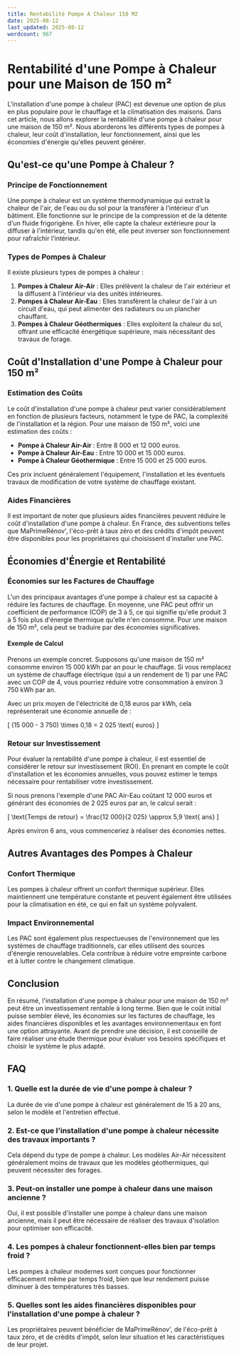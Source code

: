 ```yaml
---
title: Rentabilité Pompe A Chaleur 150 M2
date: 2025-08-12
last_updated: 2025-08-12
wordcount: 967
---
```


# Rentabilité d'une Pompe à Chaleur pour une Maison de 150 m²

L'installation d'une pompe à chaleur (PAC) est devenue une option de plus en plus populaire pour le chauffage et la climatisation des maisons. Dans cet article, nous allons explorer la rentabilité d'une pompe à chaleur pour une maison de 150 m². Nous aborderons les différents types de pompes à chaleur, leur coût d'installation, leur fonctionnement, ainsi que les économies d'énergie qu'elles peuvent générer.

## Qu'est-ce qu'une Pompe à Chaleur ?

### Principe de Fonctionnement

Une pompe à chaleur est un système thermodynamique qui extrait la chaleur de l'air, de l'eau ou du sol pour la transférer à l'intérieur d'un bâtiment. Elle fonctionne sur le principe de la compression et de la détente d'un fluide frigorigène. En hiver, elle capte la chaleur extérieure pour la diffuser à l'intérieur, tandis qu'en été, elle peut inverser son fonctionnement pour rafraîchir l'intérieur.

### Types de Pompes à Chaleur

Il existe plusieurs types de pompes à chaleur :

1. **Pompes à Chaleur Air-Air** : Elles prélèvent la chaleur de l'air extérieur et la diffusent à l'intérieur via des unités intérieures.
2. **Pompes à Chaleur Air-Eau** : Elles transfèrent la chaleur de l'air à un circuit d'eau, qui peut alimenter des radiateurs ou un plancher chauffant.
3. **Pompes à Chaleur Géothermiques** : Elles exploitent la chaleur du sol, offrant une efficacité énergétique supérieure, mais nécessitant des travaux de forage.

## Coût d'Installation d'une Pompe à Chaleur pour 150 m²

### Estimation des Coûts

Le coût d'installation d'une pompe à chaleur peut varier considérablement en fonction de plusieurs facteurs, notamment le type de PAC, la complexité de l'installation et la région. Pour une maison de 150 m², voici une estimation des coûts :

- **Pompe à Chaleur Air-Air** : Entre 8 000 et 12 000 euros.
- **Pompe à Chaleur Air-Eau** : Entre 10 000 et 15 000 euros.
- **Pompe à Chaleur Géothermique** : Entre 15 000 et 25 000 euros.

Ces prix incluent généralement l'équipement, l'installation et les éventuels travaux de modification de votre système de chauffage existant.

### Aides Financières

Il est important de noter que plusieurs aides financières peuvent réduire le coût d'installation d'une pompe à chaleur. En France, des subventions telles que MaPrimeRénov', l'éco-prêt à taux zéro et des crédits d'impôt peuvent être disponibles pour les propriétaires qui choisissent d'installer une PAC.

## Économies d'Énergie et Rentabilité

### Économies sur les Factures de Chauffage

L'un des principaux avantages d'une pompe à chaleur est sa capacité à réduire les factures de chauffage. En moyenne, une PAC peut offrir un coefficient de performance (COP) de 3 à 5, ce qui signifie qu'elle produit 3 à 5 fois plus d'énergie thermique qu'elle n'en consomme. Pour une maison de 150 m², cela peut se traduire par des économies significatives.

#### Exemple de Calcul

Prenons un exemple concret. Supposons qu'une maison de 150 m² consomme environ 15 000 kWh par an pour le chauffage. Si vous remplacez un système de chauffage électrique (qui a un rendement de 1) par une PAC avec un COP de 4, vous pourriez réduire votre consommation à environ 3 750 kWh par an.

Avec un prix moyen de l'électricité de 0,18 euros par kWh, cela représenterait une économie annuelle de :

\[ 
(15 000 - 3 750) \times 0,18 = 2 025 \text{ euros} 
\]

### Retour sur Investissement

Pour évaluer la rentabilité d'une pompe à chaleur, il est essentiel de considérer le retour sur investissement (ROI). En prenant en compte le coût d'installation et les économies annuelles, vous pouvez estimer le temps nécessaire pour rentabiliser votre investissement.

Si nous prenons l'exemple d'une PAC Air-Eau coûtant 12 000 euros et générant des économies de 2 025 euros par an, le calcul serait :

\[ 
\text{Temps de retour} = \frac{12 000}{2 025} \approx 5,9 \text{ ans} 
\]

Après environ 6 ans, vous commenceriez à réaliser des économies nettes.

## Autres Avantages des Pompes à Chaleur

### Confort Thermique

Les pompes à chaleur offrent un confort thermique supérieur. Elles maintiennent une température constante et peuvent également être utilisées pour la climatisation en été, ce qui en fait un système polyvalent.

### Impact Environnemental

Les PAC sont également plus respectueuses de l'environnement que les systèmes de chauffage traditionnels, car elles utilisent des sources d'énergie renouvelables. Cela contribue à réduire votre empreinte carbone et à lutter contre le changement climatique.

## Conclusion

En résumé, l'installation d'une pompe à chaleur pour une maison de 150 m² peut être un investissement rentable à long terme. Bien que le coût initial puisse sembler élevé, les économies sur les factures de chauffage, les aides financières disponibles et les avantages environnementaux en font une option attrayante. Avant de prendre une décision, il est conseillé de faire réaliser une étude thermique pour évaluer vos besoins spécifiques et choisir le système le plus adapté.

## FAQ

### 1. Quelle est la durée de vie d'une pompe à chaleur ?

La durée de vie d'une pompe à chaleur est généralement de 15 à 20 ans, selon le modèle et l'entretien effectué.

### 2. Est-ce que l'installation d'une pompe à chaleur nécessite des travaux importants ?

Cela dépend du type de pompe à chaleur. Les modèles Air-Air nécessitent généralement moins de travaux que les modèles géothermiques, qui peuvent nécessiter des forages.

### 3. Peut-on installer une pompe à chaleur dans une maison ancienne ?

Oui, il est possible d'installer une pompe à chaleur dans une maison ancienne, mais il peut être nécessaire de réaliser des travaux d'isolation pour optimiser son efficacité.

### 4. Les pompes à chaleur fonctionnent-elles bien par temps froid ?

Les pompes à chaleur modernes sont conçues pour fonctionner efficacement même par temps froid, bien que leur rendement puisse diminuer à des températures très basses.

### 5. Quelles sont les aides financières disponibles pour l'installation d'une pompe à chaleur ?

Les propriétaires peuvent bénéficier de MaPrimeRénov', de l'éco-prêt à taux zéro, et de crédits d'impôt, selon leur situation et les caractéristiques de leur projet.